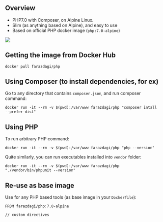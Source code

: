 ## Overview

- PHP7.0 with Composer, on Alpine Linux.
- Slim (as anything based on Alpine), and easy to use
- Based on official PHP docker image (`php:7.0-alpine`)

[![](https://images.microbadger.com/badges/image/farazdagi/php:7.0-alpine.svg)](https://microbadger.com/images/farazdagi/php:7.0-alpine "Get your own image badge on microbadger.com")


## Getting the image from Docker Hub

```
docker pull farazdagi/php
```

## Using Composer (to install dependencies, for ex)

Go to any directory that contains `composer.json`, and run composer command:

```
docker run -it --rm -v $(pwd):/var/www farazdagi/php "composer intall --prefer-dist"
```

## Using PHP

To run arbitrary PHP command:

```
docker run -it --rm -v $(pwd):/var/www farazdagi/php "php --version"
```

Quite similarly, you can run executables installed into `vendor` folder:
```
docker run -it --rm -v $(pwd):/var/www farazdagi/php "./vendor/bin/phpunit --version"
```

## Re-use as base image

Use for any PHP based tools (as base image in your `Dockerfile`):

```
FROM farazdagi/php:7.0-alpine

// custom directives
```


